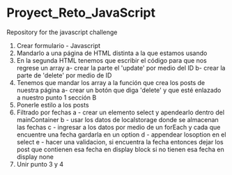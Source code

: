 # Proyect_Reto_JavaScript
Repository for the javascript challenge

1. Crear formulario - Javascript 
2. Mandarlo a una página de HTML distinta a la que estamos usando
3. En la segunda HTML tenemos que escribir el código para que nos regrese un array 
    a- crear la parte el 'update' por medio del ID 
    b- crear la parte de 'delete' por medio de ID 
4. Tenemos que mandar los array a la función que crea los posts de nuestra página
   a- crear un botón que diga 'delete' y que esté enlazado a nuestro punto 1 sección B
5. Ponerle estilo a los posts
6. Filtrado por fechas 
    a - crear un elemento select y apendearlo dentro del mainContainer
    b - usar los datos de localstorage donde se almacenan las fechas
    c - ingresar a los datos por medio de un forEach y cada que encuentre una fecha gardarla en un option
    d - appendear losoption en el select
    e - hacer una validacion, si encuentra la fecha entonces dejar los post que contienen esa fecha en display block si no tienen esa fecha en display none
7. Unir punto 3 y 4

